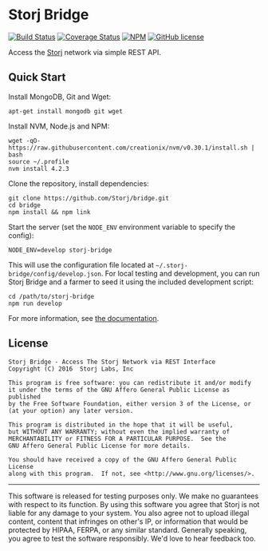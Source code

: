 Storj Bridge
============

[![Build Status](https://img.shields.io/travis/Storj/bridge.svg?style=flat-square)](https://travis-ci.org/Storj/bridge)
[![Coverage Status](https://img.shields.io/coveralls/Storj/bridge.svg?style=flat-square)](https://coveralls.io/r/Storj/bridge)
[![NPM](https://img.shields.io/npm/v/storj-bridge.svg?style=flat-square)](https://www.npmjs.com/package/storj-bridge)
[![GitHub license](https://img.shields.io/badge/license-AGPLv3-blue.svg?style=flat-square)](https://raw.githubusercontent.com/Storj/data-api/master/LICENSE)

Access the [Storj](http://storj.io) network via simple REST API.

Quick Start
-----------

Install MongoDB, Git and Wget:

```
apt-get install mongodb git wget
```

Install NVM, Node.js and NPM:

```
wget -qO- https://raw.githubusercontent.com/creationix/nvm/v0.30.1/install.sh | bash
source ~/.profile
nvm install 4.2.3
```

Clone the repository, install dependencies:

```
git clone https://github.com/Storj/bridge.git
cd bridge
npm install && npm link
```

Start the server (set the `NODE_ENV` environment variable to specify the config):

```
NODE_ENV=develop storj-bridge
```

This will use the configuration file located at `~/.storj-bridge/config/develop.json`.
For local testing and development, you can run Storj Bridge and a farmer to seed
it using the included development script:

```
cd /path/to/storj-bridge
npm run develop
```

For more information, see [the documentation](http://storj.github.io/bridge).

License
-------

```
Storj Bridge - Access The Storj Network via REST Interface  
Copyright (C) 2016  Storj Labs, Inc

This program is free software: you can redistribute it and/or modify
it under the terms of the GNU Affero General Public License as published
by the Free Software Foundation, either version 3 of the License, or
(at your option) any later version.

This program is distributed in the hope that it will be useful,
but WITHOUT ANY WARRANTY; without even the implied warranty of
MERCHANTABILITY or FITNESS FOR A PARTICULAR PURPOSE.  See the
GNU Affero General Public License for more details.

You should have received a copy of the GNU Affero General Public License
along with this program.  If not, see <http://www.gnu.org/licenses/>.
```

---

This software is released for testing purposes only. We make no guarantees with
respect to its function. By using this software you agree that Storj is not
liable for any damage to your system. You also agree not to upload illegal
content, content that infringes on other's IP, or information that would be
protected by HIPAA, FERPA, or any similar standard. Generally speaking, you
agree to test the software responsibly. We'd love to hear feedback too.
